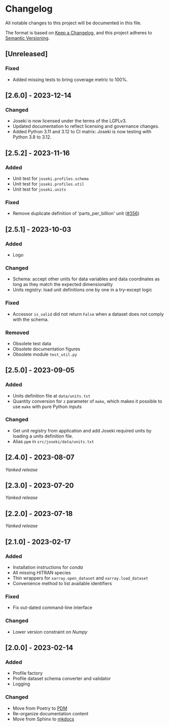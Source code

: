 # Changelog

All notable changes to this project will be documented in this file.

The format is based on [Keep a Changelog](https://keepachangelog.com/en/1.0.0/),
and this project adheres to [Semantic Versioning](https://semver.org/spec/v2.0.0.html).

## [Unreleased]

### Fixed

* Added missing tests to bring coverage metric to 100%.

## [2.6.0] - 2023-12-14

### Changed

* Joseki is now licensed under the terms of the LGPLv3.
* Updated documentation to reflect licensing and governance changes.
* Added Python 3.11 and 3.12 to CI matrix: Joseki is now testing with Python 3.8
  to 3.12.

## [2.5.2] - 2023-11-16

### Added

* Unit test for `joseki.profiles.schema`
* Unit test for `joseki.profiles.util`
* Unit test for `joseki.units`

### Fixed

* Remove duplicate definition of 'parts_per_billion' unit
  ([#356](https://github.com/rayference/joseki/pull/356))

## [2.5.1] - 2023-10-03

### Added

* Logo

### Changed

* Schema: accept other units for data variables and data coordinates as long as
  they match the expected dimensionality
* Units registry: load unit definitions one by one in a try-except logic

### Fixed

* Accessor `is_valid` did not return `False` when a dataset does not comply
  with the schema.

### Removed

* Obsolete test data
* Obsolete documentation figures
* Obsolete module `test_util.py`

## [2.5.0] - 2023-09-05

### Added

* Units definition file at `data/units.txt`
* Quantity conversion for `z` parameter of `make`, which makes it possible to
  use `make` with pure Python inputs

### Changed

* Get unit registry from application and add Joseki required units by loading
  a units definition file.
* Alias `ppm` in `src/joseki/data/units.txt`

## [2.4.0] - 2023-08-07

*Yanked release*

## [2.3.0] - 2023-07-20

*Yanked release*

## [2.2.0] - 2023-07-18

*Yanked release*

## [2.1.0] - 2023-02-17

### Added

* Installation instructions for *conda*
* All missing HITRAN species
* Thin wrappers for `xarray.open_dataset` and `xarray.load_dataset`
* Convenience method to list available identifiers

### Fixed

* Fix out-dated command-line interface

### Changed

* Lower version constraint on *Numpy*


## [2.0.0] - 2023-02-14

### Added

* Profile factory
* Profile dataset schema converter and validator
* Logging

### Changed

* Move from Poetry to [PDM](https://pdm.fming.dev/)
* Re-organize documentation content
* Move from Sphinx to [mkdocs](https://www.mkdocs.org/)
